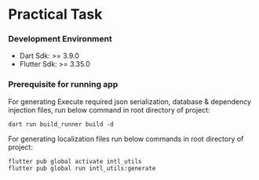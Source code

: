 # Practical Task

### Development Environment

* Dart Sdk: >= 3.9.0
* Flutter Sdk: >= 3.35.0

### Prerequisite for running app

For generating Execute required json serialization, database & dependency injection files, run below command in root
directory of project:

```shell
dart run build_runner build -d
``` 

For generating localization files run below commands in root directory of project:

```shell
flutter pub global activate intl_utils
flutter pub global run intl_utils:generate
``` 
